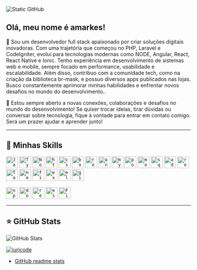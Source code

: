 <img src="https://img.shields.io/static/v1?label=Overview&message=amarkes&color=f8efd4&style=for-the-badge&logo=GitHub" alt="Static GitHub">

## Olá, meu nome é amarkes!

🔭 Sou um desenvolvedor full stack apaixonado por criar soluções digitais inovadoras. Com uma trajetória que começou no PHP, Laravel e CodeIgniter, evoluí para tecnologias modernas como NODE, Angular, React, React Native e Ionic. Tenho experiência em desenvolvimento de sistemas web e mobile, sempre focado em performance, usabilidade e escalabilidade. Além disso, contribuo com a comunidade tech, como na criação da biblioteca br-mask, e possuo diversos apps publicados nas lojas. Busco constantemente aprimorar minhas habilidades e enfrentar novos desafios no mundo do desenvolvimento..

💬 Estou sempre aberto a novas conexões, colaborações e desafios no mundo do desenvolvimento! Se quiser trocar ideias, tirar dúvidas ou conversar sobre tecnologia, fique à vontade para entrar em contato comigo. Será um prazer ajudar e aprender junto!


---

## 🚀 Minhas Skills



<code><img height="32" src="https://github.com/user-attachments/assets/cad880d7-889c-4f2e-a75c-d4eb7a6d644b" alt="Javascript"/></code>
<code><img height="32" src="https://github.com/user-attachments/assets/e92b8bdf-9a16-41c6-9ac0-7d6310718560" alt="Typescript"/></code>
<code><img height="32" src="https://github.com/user-attachments/assets/5879df40-6e3d-44ac-85c7-49f2dd670707" alt="Nodejs"/></code>
<code><img height="32" src="https://github.com/user-attachments/assets/0848907d-6ff9-4970-953b-386400ff3832" alt="html"/></code>
<code><img height="32" src="https://github.com/user-attachments/assets/e7e10a9e-9688-4a92-a425-d985ed8c53c0" alt="css"/></code>
<code><img height="32" src="https://github.com/user-attachments/assets/fd5ac5cd-63af-42c7-8f47-48cb05db6b2c" alt="bootstrap"/></code>
<code><img height="32" src="https://github.com/user-attachments/assets/d1f95529-230a-448a-bf36-209abd061cda" alt="react"/></code>
<code><img height="32" src="https://github.com/user-attachments/assets/0c08a039-a0eb-4e77-a047-6ea385f0e588" alt="angular"/></code>
<code><img height="32" src="https://github.com/user-attachments/assets/0ae69970-7b21-4ba6-8fb6-5767a4bf823e" alt="mysql"/></code>
<code><img height="32" src="https://github.com/user-attachments/assets/2cea9aca-59b9-4e0a-ba5b-8bb638a35b6d" alt="postgresql"/></code>
<code><img height="32" src="https://github.com/user-attachments/assets/2caa726b-9be3-4f61-a846-5f16bb5d1f60" alt="mongodb"/></code>
<code><img height="32" src="https://github.com/user-attachments/assets/a06aafaa-4039-4e58-96ee-ad26a14ac942" alt="sqlite"/></code>
<code><img height="32" src="https://github.com/user-attachments/assets/3c3486a3-7d30-4fc6-9f70-e2e2d97de2a3" alt="adonisjs"/></code>
<code><img height="32" src="https://github.com/user-attachments/assets/8f8d1aec-9fce-4fdb-9a0e-2fd894cb217f" alt="react-native"/></code>
<code><img height="32" src="https://github.com/user-attachments/assets/39fe61f5-f08f-430d-97e3-2d37457633c9" alt="Tailwind"/></code>
<code><img height="32" src="https://github.com/user-attachments/assets/f7e2fe3f-54e2-4593-930b-e325b9e3aea8" alt="next"/></code>
<code><img height="32" src="https://github.com/user-attachments/assets/232d4477-ca09-4696-9d0e-6a21872004d4" alt="firebase"/></code>
<code><img height="32" src="https://github.com/user-attachments/assets/f4d6f061-be09-41c4-9b16-65120976a979" alt="expo"/></code>
<code><img height="32" src="https://github.com/user-attachments/assets/380e7fea-5365-444e-8440-44e215fa398b" alt="electronjs"/></code>
<code><img height="32" src="https://github.com/user-attachments/assets/f79ddc5b-c63a-42af-a008-fdd747cccaf1" alt="git"/></code>

<code><img height="32" src="https://github.com/user-attachments/assets/1e6476aa-4547-4f02-b3d2-d0b9cbcccb04" alt="npm"/></code>
<code><img height="32" src="https://github.com/user-attachments/assets/8621c654-05c6-4944-ba1f-0bbd1536c988" alt="docker"/></code>
<code><img height="32" src="https://github.com/user-attachments/assets/7220541e-ca9c-481a-9f86-c3d4711b6361" alt="react-query"/></code>
<code><img height="32" src="https://github.com/user-attachments/assets/c64d3c1b-3859-485b-b546-324b54c7e33e" alt="eslint"/></code>
<code><img height="32" src="https://github.com/user-attachments/assets/8ab67a04-8bae-4c2e-b764-9efe94df6c69" alt="Figma"/></code>





---

## ⭐ GitHub Stats

![GitHub Stats](https://github-readme-stats.vercel.app/api?username=amarkes&show_icons=true)

[![iuricode](https://github-readme-stats.vercel.app/api/top-langs/?username=amarkes&hide=html&layout=compact&theme=dracula)](https://github.com/amarkes/github-readme-stats)
- [GitHub readme stats](https://github.com/amarkes/github-readme-stats)